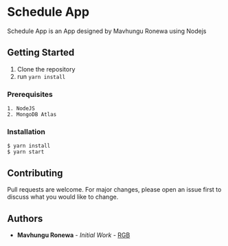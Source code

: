 # Schedule App
Schedule App is an App designed by Mavhungu Ronewa using Nodejs

## Getting Started
1. Clone the repository
2. run `yarn install`

### Prerequisites
```
1. NodeJS
2. MongoDB Atlas
```
### Installation
```
$ yarn install
$ yarn start
```
## Contributing
Pull requests are welcome. For major changes, please open an issue first to discuss what you would like to change.

## Authors
* **Mavhungu Ronewa** - *Initial Work* - [RGB](https://ronewam.herokuapp.com)

